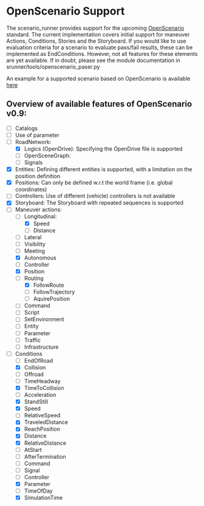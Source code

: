 # OpenScenario Support

The scenario_runner provides support for the upcoming [OpenScenario](http://www.openscenario.org/) standard.
The current implementation covers initial support for maneuver Actions, Conditions, Stories and the Storyboard.
If you would like to use evaluation criteria for a scenario to evaluate pass/fail results, these can be implemented
as EndConditions. However, not all features for these elements are yet available. If in doubt, please see the
module documentation in srunner/tools/openscenario_paser.py

An example for a supported scenario based on OpenScenario is available [here](../srunner/configs/FollowLeadingVehicle.xosc) 


## Overview of available features of OpenScenario v0.9:
- [ ] Catalogs
- [ ] Use of parameter
- [ ] RoadNetwork:
    * [x] Logics (OpenDrive): Specifying the OpenDrive file is supported
    * [ ] OpenSceneGraph:
    * [ ] Signals
- [x] Entities: Defining different entities is supported, with a limitation on the position definition
- [x] Positions: Can only be defined w.r.t the world frame (i.e. global coordinates)
- [ ] Controllers: Use of different (vehicle) controllers is not available
- [x] Storyboard: The Storyboard with repeated sequences is supported
- [ ] Maneuver actions:
    * [ ] Longitudinal:
       * [x] Speed
       * [ ] Distance 
    * [ ] Lateral
    * [ ] Visibility
    * [ ] Meeting
    * [x] Autonomous
    * [ ] Controller
    * [x] Position
    * [ ] Routing
       * [x] FollowRoute
       * [ ] FollowTrajectory
       * [ ] AquirePosition
    * [ ] Command
    * [ ] Script
    * [ ] SetEnvironment
    * [ ] Entity
    * [ ] Parameter
    * [ ] Traffic
    * [ ] Infrastructure
- [ ] Conditions
    * [ ] EndOfRoad 
    * [x] Collision
    * [ ] Offroad
    * [ ] TimeHeadway
    * [x] TimeToCollision
    * [ ] Acceleration 
    * [x] StandStill
    * [x] Speed
    * [ ] RelativeSpeed
    * [x] TraveledDistance
    * [x] ReachPosition
    * [x] Distance
    * [x] RelativeDistance 
    * [ ] AtStart 
    * [ ] AfterTermination
    * [ ] Command
    * [ ] Signal
    * [ ] Controller
    * [x] Parameter
    * [ ] TimeOfDay
    * [x] SimulationTime
